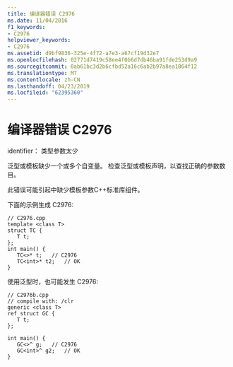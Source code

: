 ```yaml
---
title: 编译器错误 C2976
ms.date: 11/04/2016
f1_keywords:
- C2976
helpviewer_keywords:
- C2976
ms.assetid: d9bf9836-325e-4f72-a7e3-a67cf19d32e7
ms.openlocfilehash: 02771d7419c58ee4f0b6d7db46ba91fde253d9a9
ms.sourcegitcommit: 0ab61bc3d2b6cfbd52a16c6ab2b97a8ea1864f12
ms.translationtype: MT
ms.contentlocale: zh-CN
ms.lasthandoff: 04/23/2019
ms.locfileid: "62395360"
---
```

# <a name="compiler-error-c2976"></a>编译器错误 C2976

identifier： 类型参数太少

泛型或模板缺少一个或多个自变量。 检查泛型或模板声明，以查找正确的参数数目。

此错误可能引起中缺少模板参数C++标准库组件。

下面的示例生成 C2976:

```
// C2976.cpp
template <class T>
struct TC {
   T t;
};
int main() {
   TC<>* t;   // C2976
   TC<int>* t2;   // OK
}
```

使用泛型时，也可能发生 C2976:

```
// C2976b.cpp
// compile with: /clr
generic <class T>
ref struct GC {
   T t;
};

int main() {
   GC<>^ g;   // C2976
   GC<int>^ g2;   // OK
}
```